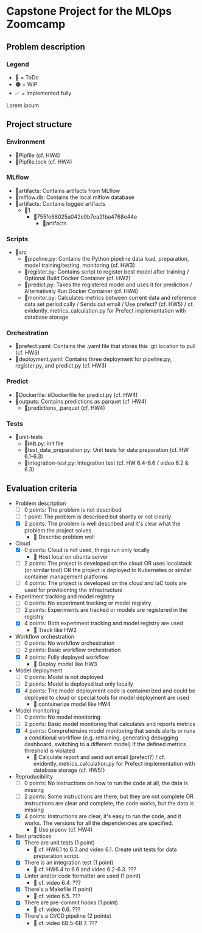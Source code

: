 # Capstone Project for the MLOps Zoomcamp
## Problem description

### Legend
- 🚩 = ToDo
- 🟠 = WIP
- ✅ = Implemented fully

Lorem ipsum

## Project structure

### Environment
- 🚩Pipfile (cf. HW4)
- 🚩Pipfile.lock (cf. HW4)

### MLflow
- 🚩artifacts: Contains artifacts from MLflow
- 🚩mlflow.db: Contains the local mlflow database
- 🚩artifacts: Contains logged artifacts
  - 🚩1
    - 🚩755fe68025a042e9b7ea21ba4768e44e
      - 🚩artifacts

### Scripts
- 🚩src
  - 🚩pipeline.py: Contains the Python pipeline data load, preparation, model training/testing, monitoring (cf. HW3)
  - 🚩register.py: Contains script to register best model after training / Optional Build Docker Container (cf. HW2)
  - 🚩predict.py: Takes the registered model and uses it for prediction / Alternatively Run Docker Container (cf. HW4)
  - 🚩monitor.py: Calculates metrics between current data and reference data set periodically / Sends out email / Use prefect? (cf. HW5) / cf. evidently_metrics_calculation.py for Prefect implementation with database storage

### Orchestration
- 🚩prefect.yaml: Contains the .yaml file that stores this .git location to pull (cf. HW3)
- 🚩deployment.yaml: Contains three deployment for pipeline.py, register.py, and predict.py (cf. HW3)

### Predict
- 🚩Dockerfile: #Dockerfile for predict.py (cf. HW4)
- 🚩outputs: Contains predictions as parquet (cf. HW4)
  - 🚩predictions_<ID>.parquet (cf. HW4)
 
### Tests
- 🚩unit-tests
  - 🚩__init__.py: init file
  - 🚩test_data_preparation.py: Unit tests for data preparation (cf. HW 6.1-6.3)
  - 🚩integration-test.py: Integration test (cf. HW 6.4-6.6 / video 6.2 & 6.3)

## Evaluation criteria
* Problem description
    * [ ] 0 points: The problem is not described
    * [ ] 1 point: The problem is described but shortly or not clearly 
    * [x] 2 points: The problem is well described and it's clear what the problem the project solves
      * 🚩 Describe problem well
* Cloud
    * [x] 0 points: Cloud is not used, things run only locally
      * 🚩 Host local on ubuntu server
    * [ ] 2 points: The project is developed on the cloud OR uses localstack (or similar tool) OR the project is deployed to Kubernetes or similar container management platforms
    * [ ] 4 points: The project is developed on the cloud and IaC tools are used for provisioning the infrastructure
* Experiment tracking and model registry
    * [ ] 0 points: No experiment tracking or model registry
    * [ ] 2 points: Experiments are tracked or models are registered in the registry
    * [x] 4 points: Both experiment tracking and model registry are used 
      * 🚩 Track like HW2
* Workflow orchestration
    * [ ] 0 points: No workflow orchestration
    * [ ] 2 points: Basic workflow orchestration
    * [x] 4 points:  Fully deployed workflow  
      * 🚩 Deploy model like HW3 
* Model deployment
    * [ ] 0 points: Model is not deployed
    * [ ] 2 points: Model is deployed but only locally
    * [x] 4 points: The model deployment code is containerized and could be deployed to cloud or special tools for model deployment are used 
      * 🚩 containerize model like HW4
* Model monitoring
    * [ ] 0 points: No model monitoring
    * [ ] 2 points: Basic model monitoring that calculates and reports metrics
    * [x] 4 points: Comprehensive model monitoring that sends alerts or runs a conditional workflow (e.g. retraining, generating debugging dashboard, switching to a different model) if the defined metrics threshold is violated 
      * 🚩 Calculate report and send out email (prefect?) / cf. evidently_metrics_calculation.py for Prefect implementation with database storage (cf. HW5)} 
* Reproducibility
    * [ ] 0 points: No instructions on how to run the code at all, the data is missing
    * [ ] 2 points: Some instructions are there, but they are not complete OR instructions are clear and complete, the code works, but the data is missing
    * [x] 4 points: Instructions are clear, it's easy to run the code, and it works. The versions for all the dependencies are specified. 
      * 🚩 Use pipenv (cf. HW4)
* Best practices
    * [x] There are unit tests (1 point) 
      * 🚩 cf. HW6.1 to 6.3 and video 6.1. Create unit tests for data preparation script.
    * [x] There is an integration test (1 point) 
      * 🚩 cf. HW6.4 to 6.6 and video 6.2-6.3. ???
    * [x] Linter and/or code formatter are used (1 point) 
      * 🚩 cf. video 6.4. ???
    * [x] There's a Makefile (1 point) 
      * 🚩 cf. video 6.5. ???
    * [x] There are pre-commit hooks (1 point) 
      * 🚩 cf. video 6.6. ???
    * [x] There's a CI/CD pipeline (2 points) 
      * 🚩 cf. video 6B.5-6B.7. ???
